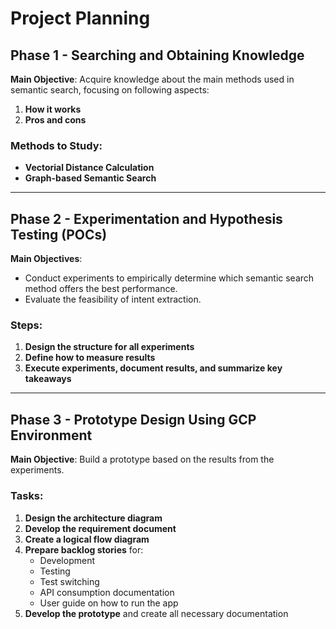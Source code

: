 # Project Planning

## Phase 1 - Searching and Obtaining Knowledge
**Main Objective**: Acquire knowledge about the main methods used in semantic search, focusing on following aspects:  
1. **How it works**  
2. **Pros and cons**

### Methods to Study:
- **Vectorial Distance Calculation**
- **Graph-based Semantic Search**

---

## Phase 2 - Experimentation and Hypothesis Testing (POCs)
**Main Objectives**:  
- Conduct experiments to empirically determine which semantic search method offers the best performance.  
- Evaluate the feasibility of intent extraction.  

### Steps:
1. **Design the structure for all experiments**  
2. **Define how to measure results**  
3. **Execute experiments, document results, and summarize key takeaways**

---

## Phase 3 - Prototype Design Using GCP Environment
**Main Objective**: Build a prototype based on the results from the experiments.

### Tasks:
1. **Design the architecture diagram**
2. **Develop the requirement document**
3. **Create a logical flow diagram**
4. **Prepare backlog stories** for:
    - Development  
    - Testing  
    - Test switching  
    - API consumption documentation  
    - User guide on how to run the app  
5. **Develop the prototype** and create all necessary documentation
